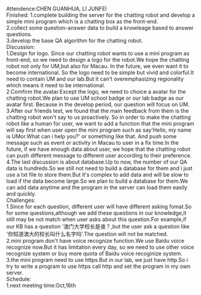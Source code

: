 Attendence:CHEN GUANHUA, LI JUNFEI  
Finished: 
1.complete building the server for the chatting robot and develop a simple mini program which is a chatting box as the front-end.   
2.collect some question-answer data to build a knowleage based to answer questions.   
3.develop the base QA algorithm for the chatting robot.  
Discussion:   
1.Design for logo. Since our chatting robot wants to use a mini program as front-end, so we need to design a logo for the robot.We hope the chatting robot not only for UM,but also for Macau. In the future, we even want it to become international. So the logo need to be simple but vivid and colorful.It need to contain UM and our lab.But it can't overemphasizing regionality which means it need to be international.   
2.Comfirm the avatar.Except the logo, we need to choice a avatar for the chatting robot.We plan to use UM school badge or our lab badge as our avatar first. Because in the develop period, our question will focus on UM.  
3.After our friends test, we found that the main feedback from them is the chatting robot won't say to us proactively. So in order to make the chatting robot like a human for user, we want to add a function that the mini program will say first when user open the mini program such as say'Hello, my name is UMor.What can i help you?' or something like that. And push some message such as event or activity in Macau to user in a fix time.In the future, if we have enough data about user, we hope that the chatting robot can push different message to different user according to their preference.   
4.The last discussion is about database.Up to now, the number of our QA data is hundreds.So we still not need to build a database for them and i just use a txt file to store them.But it's complex to add data and will be slow to load if the data become large.So we plan to build a database for them.We can add data anytime and the program in the server can load them easily and quickly.   
Challenges:   
1.Since for each question, different user will have different asking fomat.So for some questions,although we add these questions in our knowledge,it still may be not match when user asks about this question.For example,if our KB has a question '澳门大学校长是谁？,but the user ask a question like '你知道澳大的校长叫什么名字吗'.The question will not be matched.  
2.mini program don't have voice recognize function.We use Baidu voice recognize now.But it has limitation every day, so we need to use other voice recognize system or buy more quota of Baidu voice recoginize system.   
3.the mini program need to use https.But in our lab, we just have http.So i try to write a program to use https call http and set the program in my own server.   
Schedule:   
1.next meeting time:Oct,16th  
